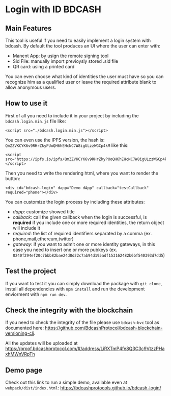 # Login with ID BDCASH



## Main Features

This tool is useful if you need to easily implement a login system with bdcash. By default the tool produces an UI where the user can enter with:

- Manent App: by usign the remote signing tool
- Sid File: manually import previoysly stored .sid file
- QR card: using a printed card

You can even choose what kind of identities the user must have so you can recognize him as a qualified user or leave the required attribute blank to allow anonymous users.

## How to use it

First of all you need to include it in your project by including the `bdcash.login.min.js` file like:

```
<script src="./bdcash.login.min.js"></script>
```

You can even use the IPFS version, the hash is: `QmZZVKCYK6v9RHrZkyPUoQH6hEHcNC7W8igULzzWGCp4kM` like this:

```
<script src="https://ipfs.io/ipfs/QmZZVKCYK6v9RHrZkyPUoQH6hEHcNC7W8igULzzWGCp4kM"></script>
```

Then you need to write the rendering html, where you want to render the button:

```
<div id="bdcash-login" dapp="Demo dApp" callback="testCallback" required="phone"></div>
```

You can customize the login process by including these attributes:
- _dapp_: customize showed title
- _callback_: call the given callback when the login is successful, is **required** if you include one or more required identities, the return object will include it
- _required_: the list of required identifiers separated by a comma (ex. phone,mail,ethereum,twitter)
- _gateway_: if you want to admit one or more identity gateways, in this case you need to insert one or more pubkeys (ex. `0240f294ef20c7bbb82bae24d8d22c7ab94d195adf153162482b6bf540393d7dd5`)

## Test the project

If you want to test it you can simply download the package with `git clone`, install all dependencies with `npm install` and run the development enviorment with `npm run dev`.

## Check the integrity with the blockchain

If you need to check the integrity of the file please use `bdcash-bvc` tool as documented here: https://github.com/BdcashProtocol/bdcash-blockchain-versioning-cli.

All the updates will be uploaded at https://proof.bdcashprotocol.com/#/address/LiRXTmP4fe8Q3C3c9VtzzPHaxhMWnVRpTh

## Demo page

Check out this link to run a simple demo, available even at `webpack/dist/index.html`: 
https://bdcashprotocols.github.io/bdcash-login/
